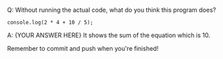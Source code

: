Q: Without running the actual code, what do you think this program does?

```
console.log(2 * 4 + 10 / 5);
```

A: {YOUR ANSWER HERE}
It shows the sum of the equation which is 10.

Remember to commit and push when you're finished!
